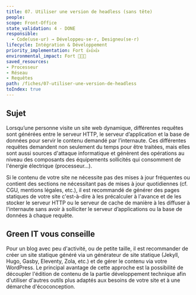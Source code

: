 ```yaml
---
title: 07. Utiliser une version de headless (sans tête)
people:
scope: Front-Office
state_validation: 4 - DONE
responsible: 
  - Code(use·ur) → Développeu·se·r, Designeu(se·r)
lifecycle: Intégration & Développement
priority_implementation: Fort 👍👍👍
environmental_impact: Fort 🌱🌱🌱
saved_resources: 
- Processeur
- Réseau
- Requêtes
path: /fiches/07-utiliser-une-version-de-headless
toIndex: true
---
```


## Sujet

Lorsqu’une personne visite un site web dynamique, différentes requêtes sont générées entre le serveur HTTP, le serveur d’application et la base de données pour servir le contenu demandé par l’internaute. Ces différentes requêtes demandent non seulement du temps pour être traitées, mais elles sont aussi sources d'attaque informatique et génèrent des opérations au niveau des composants des équipements sollicités qui consomment de l'énergie électrique (processeur...).

Si le contenu de votre site ne nécessite pas des mises à jour fréquentes ou contient des sections ne nécessitant pas de mises à jour quotidiennes (cf. CGU, mentions légales, etc.), il est recommandé de générer des pages statiques de votre site c'est-à-dire à les précalculer à l'avance et de les stocker le serveur HTTP ou le serveur de cache de manière à les diffuser à l'internaute sans avoir à solliciter le serveur d’applications ou la base de données à chaque requête.

## Green IT vous conseille

Pour un blog avec peu d'activité, ou de petite taille, il est recommander de créer un site statique généré via un générateur de site statique (Jekyll, Hugo, Gasby, Eleventy, Zola, etc.) et de gérer le contenu via votre WordPress. Le principal avantage de cette approche est la possibilité de découpler l'édition de contenu de la partie développement technique afin d'utiliser d'autres outils plus adaptés aux besoins de votre site et à une démarche d'écoconception.
